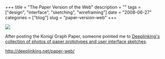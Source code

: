 +++
title = "The Paper Version of the Web"
description = ""
tags = ["design", "interface", "sketching", "wireframing"]
date = "2008-06-27"
categories = ["blog"]
slug = "paper-version-web"
+++



  <div class="notebook-screenshot"><a href="http://deeplinking.net/paper-web/"><img src="/media/bluga/wt48658923196f9.jpg"/></a></div><p>After posting the Konigi Graph Paper, someone pointed me to <a href="http://deeplinking.net/paper-web/">Deeplinking's collection of photos of paper prototypes and user interface sketches</a>.</p>
    
  <a href="http://deeplinking.net/paper-web/">http://deeplinking.net/paper-web/</a>
